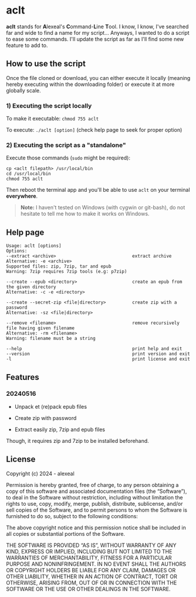 # aclt

**aclt** stands for **A**lexeal's **C**ommand-**L**ine **T**ool. I know, I know, I've searched far and wide to find a name for my script... Anyways, I wanted to do a script to ease some commands. I'll update the script as far as I'll find some new feature to add to.

## How to use the script 
Once the file cloned or download, you can either execute it locally (meaning hereby executing within the downloading folder) or execute it at more globally scale.
### 1) Executing the script locally
To make it executable: `chmod 755 aclt`

To execute: `./aclt [option]` (check help page to seek for proper option)
### 2) Executing the script as a "standalone"
Execute those commands (`sudo` might be required): 
``` console
cp <aclt filepath> /usr/local/bin
cd /usr/local/bin
chmod 755 aclt 
```
Then reboot the terminal app and you'll be able to use `aclt` on your terminal **everywhere**.

> **Note:** I haven't tested on Windows (with cygwin or git-bash), do not hesitate to tell me how to make it works on Windows.
## Help page
``` console
Usage: aclt [options]
Options:
--extract <archive>                             extract archive
Alternative: -e <archive>
Supported files: zip, 7zip, tar and epub
Warning: 7zip requires 7zip tools (e.g: p7zip)

--create --epub <directory>                     create an epub from the given directory
Alternative: -c -e <directory>

--create --secret-zip <file|directory>          create zip with a password
Alternative: -sz <file|directory>

--remove <filename>                             remove recursively file having given filename
Alternative: -rm <filename>
Warning: filename must be a string

--help                                          print help and exit
--version                                       print version and exit
-l                                              print license and exit
```

## Features
### 20240516

- Unpack et (re)pack epub files

- Create zip with password 

- Extract easily zip, 7zip and epub files

Though, it requires zip and 7zip to be installed beforehand.

## License

Copyright (c) 2024 - alexeal 

Permission is hereby granted, free of charge, to any person obtaining
 a copy of this software and associated documentation files (the 
“Software”), to deal in the Software without restriction, including 
without limitation the rights to use, copy, modify, merge, publish, 
distribute, sublicense, and/or sell copies of the Software, and to 
permit persons to whom the Software is furnished to do so, subject to 
the following conditions:

The above copyright notice and this permission notice shall be included in all copies or substantial portions of the Software.

THE SOFTWARE IS PROVIDED “AS IS”, WITHOUT WARRANTY OF ANY KIND, 
EXPRESS OR IMPLIED, INCLUDING BUT NOT LIMITED TO THE WARRANTIES OF 
MERCHANTABILITY, FITNESS FOR A PARTICULAR PURPOSE AND NONINFRINGEMENT. IN NO EVENT SHALL THE AUTHORS OR COPYRIGHT HOLDERS BE LIABLE FOR ANY CLAIM, DAMAGES OR OTHER LIABILITY, WHETHER IN AN ACTION OF CONTRACT, TORT OR OTHERWISE, ARISING FROM, OUT OF OR IN CONNECTION WITH THE SOFTWARE OR THE USE OR OTHER DEALINGS IN THE SOFTWARE.
